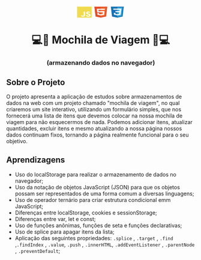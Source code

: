 <div style="display: inline_block" align="center"><br>
  <img align="center" alt="Rafa-Js" height="30" width="40" src="https://raw.githubusercontent.com/devicons/devicon/master/icons/javascript/javascript-plain.svg">
  <img align="center" alt="Rafa-HTML" height="30" width="40" src="https://raw.githubusercontent.com/devicons/devicon/master/icons/html5/html5-original.svg">
  <img align="center" alt="Rafa-CSS" height="30" width="40" src="https://raw.githubusercontent.com/devicons/devicon/master/icons/css3/css3-original.svg">
  
  
</div>

<p align="center">
  <h1 align="center"> 💻🎒 Mochila de Viagem 🎒💻</h1>
  <h3 align="center"> (armazenando dados no navegador) </h3>
</p>

## Sobre o Projeto
O projeto apresenta a aplicação de estudos sobre armazenamentos de dados na web com um projeto chamado "mochila de viagem", no qual criaremos um site interativo, utilizando um formulário simples, que nos fornecerá uma lista de itens que devemos colocar na nossa mochila de viagem para não esquecermos de nada. Podemos adicionar itens, atualizar quantidades, excluir itens e mesmo atualizando a nossa página nossos dados continuam fixos, tornando a página realmente funcional para o seu objetivo.

## Aprendizagens
- Uso do localStorage para realizar o armazenamento de dados no navegador;
- Uso da notação de objetos JavaScript (JSON) para que os objetos possam ser representados de uma forma comum a diversas linguagens;
- Uso de operador ternário para criar estrutura condicional emm JavaScript;
- Diferenças entre localStorage, cookies e sessionStorage;
- Diferenças entre var, let e const;
- Uso de funções anônimas, funções de seta e funções declarativas;
- Uso de splice para apagar itens da lista;
- Aplicação das seguintes propriedades: `.splice` , `.target` , `.find` ,`.findIndex` , `.value`, `.push` , `.innerHTML`, `.addEventListener` , `.parentNode` , `.preventDefault`;
